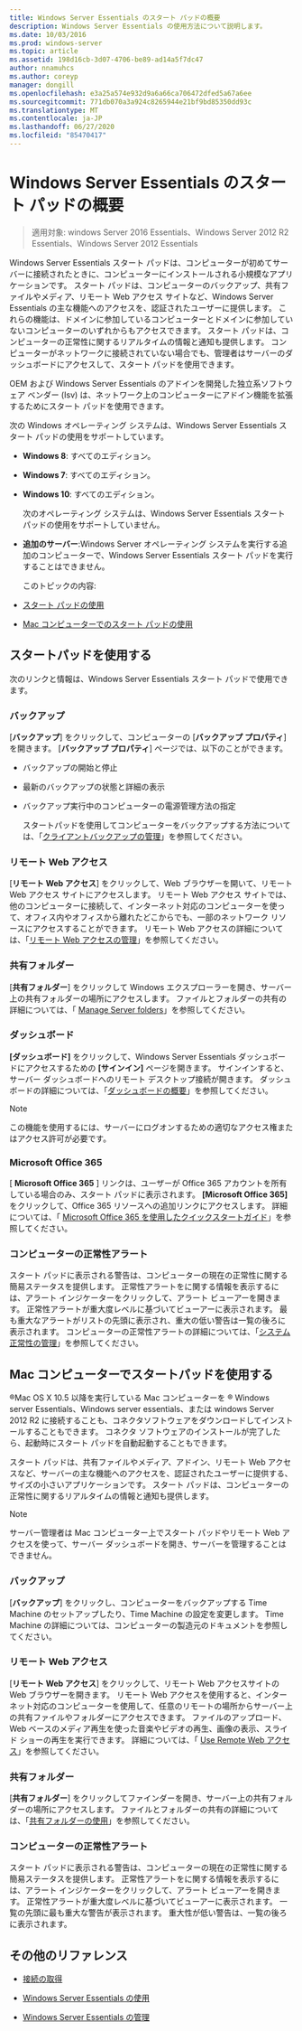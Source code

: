 ```yaml
---
title: Windows Server Essentials のスタート パッドの概要
description: Windows Server Essentials の使用方法について説明します。
ms.date: 10/03/2016
ms.prod: windows-server
ms.topic: article
ms.assetid: 198d16cb-3d07-4706-be89-ad14a5f7dc47
author: nnamuhcs
ms.author: coreyp
manager: dongill
ms.openlocfilehash: e3a25a574e932d9a6a66ca706472dfed5a67a6ee
ms.sourcegitcommit: 771db070a3a924c8265944e21bf9bd85350dd93c
ms.translationtype: MT
ms.contentlocale: ja-JP
ms.lasthandoff: 06/27/2020
ms.locfileid: "85470417"
---
```

# <a name="overview-of-the-launchpad-in-windows-server-essentials"></a>Windows Server Essentials のスタート パッドの概要

>適用対象: windows Server 2016 Essentials、Windows Server 2012 R2 Essentials、Windows Server 2012 Essentials

Windows Server Essentials スタート パッドは、コンピューターが初めてサーバーに接続されたときに、コンピューターにインストールされる小規模なアプリケーションです。 スタート パッドは、コンピューターのバックアップ、共有ファイルやメディア、リモート Web アクセス サイトなど、Windows Server Essentials の主な機能へのアクセスを、認証されたユーザーに提供します。 これらの機能は、ドメインに参加しているコンピューターとドメインに参加していないコンピューターのいずれからもアクセスできます。 スタート パッドは、コンピューターの正常性に関するリアルタイムの情報と通知も提供します。 コンピューターがネットワークに接続されていない場合でも、管理者はサーバーのダッシュボードにアクセスして、スタート パッドを使用できます。

 OEM および Windows Server Essentials のアドインを開発した独立系ソフトウェア ベンダー (Isv) は、ネットワーク上のコンピューターにアドイン機能を拡張するためにスタート パッドを使用できます。

 次の Windows オペレーティング システムは、Windows Server Essentials スタート パッドの使用をサポートしています。

- **Windows 8**: すべてのエディション。

- **Windows 7**: すべてのエディション。
- **Windows 10**: すべてのエディション。

  次のオペレーティング システムは、Windows Server Essentials スタート パッドの使用をサポートしていません。

- **追加のサーバー**:Windows Server オペレーティング システムを実行する追加のコンピューターで、Windows Server Essentials スタート パッドを実行することはできません。

  このトピックの内容:

- [スタート パッドの使用](Overview-of-the-Launchpad-in-Windows-Server-Essentials.md#BKMK_Launchpad)

- [Mac コンピューターでのスタート パッドの使用](Overview-of-the-Launchpad-in-Windows-Server-Essentials.md#BKMK_Mac)

##  <a name="use-the-launchpad"></a><a name="BKMK_Launchpad"></a>スタートパッドを使用する
 次のリンクと情報は、Windows Server Essentials スタート パッドで使用できます。

### <a name="backup"></a>バックアップ
 [**バックアップ**] をクリックして、コンピューターの [**バックアップ プロパティ**] を開きます。 [**バックアップ プロパティ**] ページでは、以下のことができます。

- バックアップの開始と停止

- 最新のバックアップの状態と詳細の表示

- バックアップ実行中のコンピューターの電源管理方法の指定

  スタートパッドを使用してコンピューターをバックアップする方法については、「[クライアントバックアップの管理](Manage-Client-Computer-Backup-in-Windows-Server-Essentials.md)」を参照してください。

### <a name="remote-web-access"></a>リモート Web アクセス
 [**リモート Web アクセス**] をクリックして、Web ブラウザーを開いて、リモート Web アクセス サイトにアクセスします。 リモート Web アクセス サイトでは、他のコンピューターに接続して、インターネット対応のコンピューターを使って、オフィス内やオフィスから離れたどこからでも、一部のネットワーク リソースにアクセスすることができます。 リモート Web アクセスの詳細については、「[リモート Web アクセスの管理](Manage-Remote-Web-Access-in-Windows-Server-Essentials.md)」を参照してください。

### <a name="shared-folders"></a>共有フォルダー
 [**共有フォルダー**] をクリックして Windows エクスプローラーを開き、サーバー上の共有フォルダーの場所にアクセスします。 ファイルとフォルダーの共有の詳細については、「 [Manage Server folders](Manage-Server-Folders-in-Windows-Server-Essentials.md)」を参照してください。

### <a name="dashboard"></a>ダッシュボード
 **[ダッシュボード]** をクリックして、Windows Server Essentials ダッシュボードにアクセスするための **[サインイン]** ページを開きます。 サインインすると、サーバー ダッシュボードへのリモート デスクトップ接続が開きます。 ダッシュボードの詳細については、「[ダッシュボードの概要](Overview-of-the-Dashboard-in-Windows-Server-Essentials.md)」を参照してください。

> [!NOTE]
>  この機能を使用するには、サーバーにログオンするための適切なアクセス権またはアクセス許可が必要です。

### <a name="microsoft-office-365"></a>Microsoft Office 365
 [ **Microsoft Office 365** ] リンクは、ユーザーが Office 365 アカウントを所有している場合のみ、スタート パッドに表示されます。 **[Microsoft Office 365]** をクリックして、Office 365 リソースへの追加リンクにアクセスします。 詳細については、「 [Microsoft Office 365 を使用したクイックスタートガイド](../use/Quick-Start-Guide-to-Using-Microsoft-Office-365-with-Windows-Server-Essentials.md)」を参照してください。

### <a name="computer-health-alerts"></a>コンピューターの正常性アラート
 スタート パッドに表示される警告は、コンピューターの現在の正常性に関する簡易ステータスを提供します。 正常性アラートをに関する情報を表示するには、アラート インジケーターをクリックして、アラート ビューアーを開きます。 正常性アラートが重大度レベルに基づいてビューアーに表示されます。 最も重大なアラートがリストの先頭に表示され、重大の低い警告は一覧の後ろに表示されます。 コンピューターの正常性アラートの詳細については、「[システム正常性の管理](Manage-System-Health-in-Windows-Server-Essentials.md)」を参照してください。

##  <a name="use-the-launchpad-with-a-mac-computer"></a><a name="BKMK_Mac"></a>Mac コンピューターでスタートパッドを使用する
 &reg;Mac OS X 10.5 以降を実行している Mac コンピューターを &reg; Windows server Essentials、Windows server essentials、または windows Server 2012 R2 に接続することも、コネクタソフトウェアをダウンロードしてインストールすることもできます。 コネクタ ソフトウェアのインストールが完了したら、起動時にスタート パッドを自動起動することもできます。

 スタート パッドは、共有ファイルやメディア、アドイン、リモート Web アクセスなど、サーバーの主な機能へのアクセスを、認証されたユーザーに提供する、サイズの小さいアプリケーションです。 スタート パッドは、コンピューターの正常性に関するリアルタイムの情報と通知も提供します。

> [!NOTE]
>  サーバー管理者は Mac コンピューター上でスタート パッドやリモート Web アクセスを使って、サーバー ダッシュボードを開き、サーバーを管理することはできません。

### <a name="backup"></a>バックアップ
 [**バックアップ**] をクリックし、コンピューターをバックアップする Time Machine のセットアップしたり、Time Machine の設定を変更します。 Time Machine の詳細については、コンピューターの製造元のドキュメントを参照してください。

### <a name="remote-web-access"></a>リモート Web アクセス
 [**リモート Web アクセス**] をクリックして、リモート Web アクセスサイトの Web ブラウザーを開きます。 リモート Web アクセスを使用すると、インターネット対応のコンピューターを使用して、任意のリモートの場所からサーバー上の共有ファイルやフォルダーにアクセスできます。 ファイルのアップロード、Web ベースのメディア再生を使った音楽やビデオの再生、画像の表示、スライド ショーの再生を実行できます。 詳細については、「 [Use Remote Web アクセス](../use/Use-Remote-Web-Access-in-Windows-Server-Essentials.md)」を参照してください。

### <a name="shared-folders"></a>共有フォルダー
 [**共有フォルダー**] をクリックしてファインダーを開き、サーバー上の共有フォルダーの場所にアクセスします。 ファイルとフォルダーの共有の詳細については、「[共有フォルダーの使用](../use/Use-Shared-Folders-in-Windows-Server-Essentials.md)」を参照してください。

### <a name="computer-health-alerts"></a>コンピューターの正常性アラート
 スタート パッドに表示される警告は、コンピューターの現在の正常性に関する簡易ステータスを提供します。 正常性アラートをに関する情報を表示するには、アラート インジケーターをクリックして、アラート ビューアーを開きます。 正常性アラートが重大度レベルに基づいてビューアーに表示されます。 一覧の先頭に最も重大な警告が表示されます。 重大性が低い警告は、一覧の後ろに表示されます。

## <a name="additional-references"></a>その他のリファレンス

-   [接続の取得](../use/Get-Connected-in-Windows-Server-Essentials.md)

-   [Windows Server Essentials の使用](../use/Use-Windows-Server-Essentials.md)

-   [Windows Server Essentials の管理](Manage-Windows-Server-Essentials.md)
